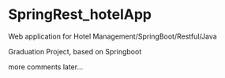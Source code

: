 # SpringRest_hotelApp
Web application for Hotel Management/SpringBoot/Restful/Java

Graduation Project, based on Springboot

more comments later...
